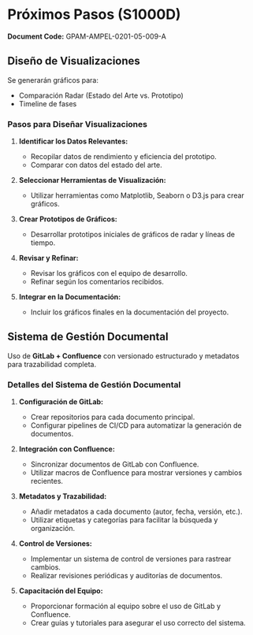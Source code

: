 # Próximos Pasos (S1000D)

**Document Code:** GPAM-AMPEL-0201-05-009-A

## Diseño de Visualizaciones

Se generarán gráficos para:
- Comparación Radar (Estado del Arte vs. Prototipo)
- Timeline de fases

### Pasos para Diseñar Visualizaciones

1. **Identificar los Datos Relevantes:**
   - Recopilar datos de rendimiento y eficiencia del prototipo.
   - Comparar con datos del estado del arte.

2. **Seleccionar Herramientas de Visualización:**
   - Utilizar herramientas como Matplotlib, Seaborn o D3.js para crear gráficos.

3. **Crear Prototipos de Gráficos:**
   - Desarrollar prototipos iniciales de gráficos de radar y líneas de tiempo.

4. **Revisar y Refinar:**
   - Revisar los gráficos con el equipo de desarrollo.
   - Refinar según los comentarios recibidos.

5. **Integrar en la Documentación:**
   - Incluir los gráficos finales en la documentación del proyecto.

## Sistema de Gestión Documental

Uso de **GitLab + Confluence** con versionado estructurado y metadatos para trazabilidad completa.

### Detalles del Sistema de Gestión Documental

1. **Configuración de GitLab:**
   - Crear repositorios para cada documento principal.
   - Configurar pipelines de CI/CD para automatizar la generación de documentos.

2. **Integración con Confluence:**
   - Sincronizar documentos de GitLab con Confluence.
   - Utilizar macros de Confluence para mostrar versiones y cambios recientes.

3. **Metadatos y Trazabilidad:**
   - Añadir metadatos a cada documento (autor, fecha, versión, etc.).
   - Utilizar etiquetas y categorías para facilitar la búsqueda y organización.

4. **Control de Versiones:**
   - Implementar un sistema de control de versiones para rastrear cambios.
   - Realizar revisiones periódicas y auditorías de documentos.

5. **Capacitación del Equipo:**
   - Proporcionar formación al equipo sobre el uso de GitLab y Confluence.
   - Crear guías y tutoriales para asegurar el uso correcto del sistema.
